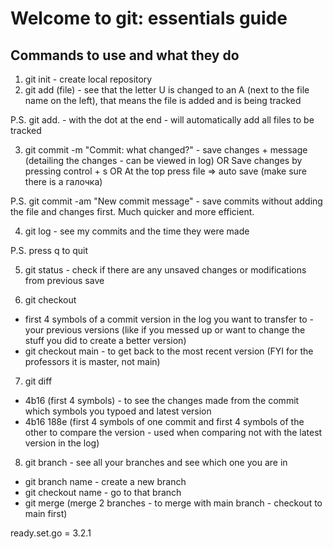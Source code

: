 # Welcome to git: essentials guide

## Commands to use and what they do
1. git init - create local repository
2. git add (file) - see that the letter U is changed to an A (next to the file name on the left), that means the file is added and is being tracked

P.S. git add. - with the dot at the end - will automatically add all files to be tracked

3. git commit -m "Commit: what changed?" - save changes + message (detailing the changes - can be viewed in log)
OR
Save changes by pressing control + s
OR
At the top press file => auto save (make sure there is a галочка)

P.S. git commit -am "New commit message" - save commits without adding the file and changes first. Much quicker and more efficient.

4. git log - see my commits and the time they were made

P.S. press q to quit

5. git status - check if there are any unsaved changes or modifications from previous save

6. git checkout 
- first 4 symbols of a commit version in the log you want to transfer to - your previous versions (like if you messed up or want to change the stuff you did to create a better version)
- git checkout main - to get back to the most recent version (FYI for the professors it is master, not main)

7. git diff 
- 4b16 (first 4 symbols) - to see the changes made from the commit which symbols you typoed and latest version
- 4b16 188e (first 4 symbols of one commit and first 4 symbols of the other to compare the version - used when comparing not with the latest version in the log)

8. git branch - see all your branches and see which one you are in
- git branch name - create a new branch
- git checkout name - go to that branch
- git merge (merge 2 branches - to merge with main branch - checkout to main first)

ready.set.go = 3.2.1